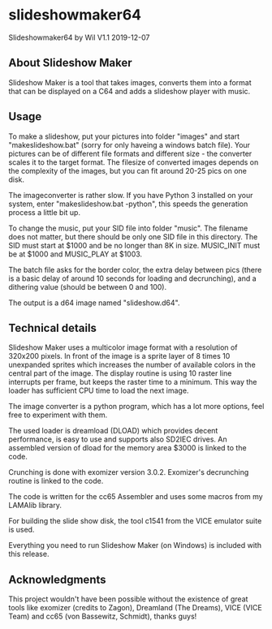 # slideshowmaker64
Slideshowmaker64
by Wil 
V1.1 2019-12-07

## About Slideshow Maker

Slideshow Maker is a tool that takes images, converts them into a format that can be displayed on a C64 and adds a slideshow player with music.

## Usage

To make a slideshow, put your pictures into folder "images" and start "makeslideshow.bat" (sorry for only haveing a windows batch file). Your pictures can be of different file formats and different size - the converter scales it to the target format. The filesize of converted images depends on the complexity of the images, but you can fit around 20-25 pics on one disk.

The imageconverter is rather slow. If you have Python 3 installed on your system, enter "makeslideshow.bat -python", this speeds the generation process a little bit up.

To change the music, put your SID file into folder "music". The filename does not matter, but there should be only one SID file in this directory. The SID must start at $1000 and be no longer than 8K in size. MUSIC_INIT must be at $1000 and MUSIC_PLAY at $1003.

The batch file asks for the border color, the extra delay between pics (there is a basic delay of around 10 seconds for loading and decrunching), and a dithering value (should be between 0 and 100).

The output is a d64 image named "slideshow.d64".

## Technical details

Slideshow Maker uses a multicolor image format with a resolution of 320x200 pixels. In front of the image is a sprite layer of 8 times 10 unexpanded sprites which increases the number of available colors in the central part of the image. 
The display routine is using 10 raster line interrupts per frame, but keeps the raster time to a minimum. This way the loader has sufficient CPU time to load the next image.

The image converter is a python program, which has a lot more options, feel free to experiment with them.

The used loader is dreamload (DLOAD) which provides decent performance, is easy to use and supports also SD2IEC drives. An assembled version of dload for the memory area $3000 is linked to the code.

Crunching is done with exomizer version 3.0.2. Exomizer's decrunching routine is linked to the code.

The code is written for the cc65 Assembler and uses some macros from my LAMAlib library.

For building the slide show disk, the tool c1541 from the VICE emulator suite is used.

Everything you need to run Slideshow Maker (on Windows) is included with this release.

## Acknowledgments

This project wouldn't have been possible without the existence of great tools like exomizer (credits to Zagon), Dreamland (The Dreams), VICE (VICE Team) and cc65 (von Bassewitz, Schmidt), thanks guys!
